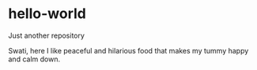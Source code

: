 # hello-world
Just another repository

Swati, here I like peaceful and hilarious food that makes my tummy happy and calm down.
